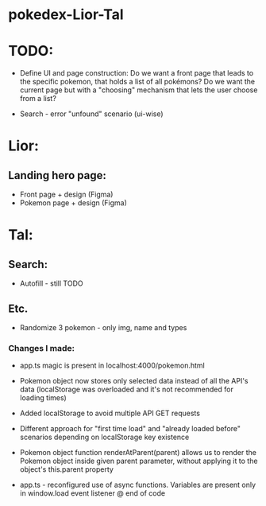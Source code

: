 # pokedex-Lior-Tal

# TODO:

* Define UI and page construction: Do we want a front page that leads to the specific pokemon, that holds a list of all pokémons? Do we want the current page but with a "choosing" mechanism that lets the user choose from a list?

* Search - error "unfound" scenario (ui-wise)



# Lior:

## Landing hero page:
* Front page + design (Figma)
* Pokemon page + design (Figma)

# Tal:

## Search:
* Autofill - still TODO
## Etc.
* Randomize 3 pokemon - only img, name and types
### Changes I made:
* app.ts magic is present in localhost:4000/pokemon.html

* Pokemon object now stores only selected data instead of all the API's data (localStorage was overloaded and it's not recommended for loading times)

* Added localStorage to avoid multiple API GET requests

* Different approach for "first time load" and "already loaded before" scenarios depending on localStorage key existence

* Pokemon object function renderAtParent(parent) allows us to render the Pokemon object inside given parent parameter, without applying it to the object's this.parent property

* app.ts - reconfigured use of async functions. Variables are present only in window.load event listener @ end of code



